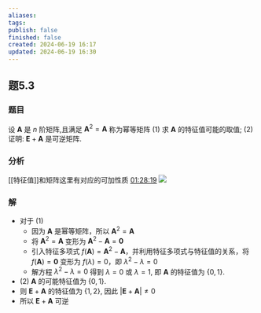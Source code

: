 ```yaml
---
aliases: 
tags: 
publish: false
finished: false
created: 2024-06-19 16:17
updated: 2024-06-19 16:30
---
```

## 题5.3
### 题目
设 $\mathbf{A}$ 是 $n$ 阶矩阵,且满足 ${\mathbf{A}}^{2} = \mathbf{A}$ 称为幂等矩阵
(1) 求 $\mathbf{A}$ 的特征值可能的取值;
(2) 证明: $\mathbf{E} + \mathbf{A}$ 是可逆矩阵.
### 分析
[[特征值]]和矩阵这里有对应的可加性质 [01:28:19](https://www.bilibili.com/video/BV1Ti421D727?p=42&t=5299.893204#t=1:28:19.89)
![](https://img.hwenyi.tech/202406101532926.webp)
### 解 
- 对于 (1)
    - 因为 $\mathbf{A}$ 是幂等矩阵，所以 $\mathbf{A}^2 = \mathbf{A}$
    - 将 $\mathbf{A}^2 = \mathbf{A}$ 变形为 $\mathbf{A}^2 - \mathbf{A} = \mathbf{0}$
    - 引入特征多项式 $f(\mathbf{A}) = \mathbf{A}^2 - \mathbf{A}$，并利用特征多项式与特征值的关系，将 $f(\mathbf{A}) = \mathbf{0}$ 变形为 $f(\lambda) = 0$，即 $\lambda^2 - \lambda = 0$
    - 解方程 $\lambda^2 - \lambda = 0$ 得到 $\lambda = 0$ 或 $\lambda = 1$, 即 $\mathbf{A}$ 的特征值为 $\{0, 1\}$.
- (2) $\mathbf{A}$ 的可能特征值为 $\{0, 1\}$.
- 则 $\mathbf{E} + \mathbf{A}$ 的特征值为 $\{1, 2\}$, 因此 $|\mathbf{E} + \mathbf{A}| \neq 0$
- 所以 $\mathbf{E} + \mathbf{A}$ 可逆


